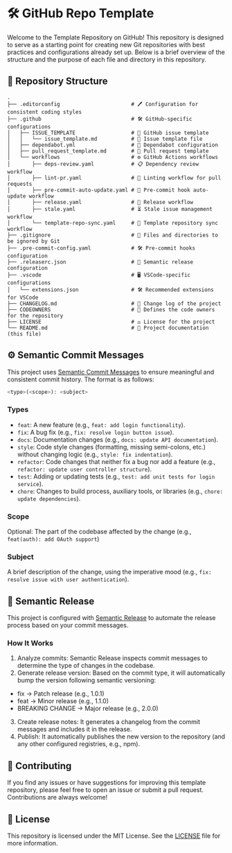 # 🛠️ GitHub Repo Template

Welcome to the Template Repository on GitHub! This repository is designed to serve as a starting point for creating new Git repositories with best practices and configurations already set up. Below is a brief overview of the structure and the purpose of each file and directory in this repository.

## 📁 Repository Structure

```text
.
├── .editorconfig                       # 🖊️ Configuration for consistent coding styles
├── .github                             # 🛠️ GitHub-specific configurations
│   ├── ISSUE_TEMPLATE                  # 📝 GitHub issue template
│   │   └── issue_template.md           # 📝 Issue template file
│   ├── dependabot.yml                  # 🤖 Dependabot configuration
│   ├── pull_request_template.md        # 📝 Pull request template
│   └── workflows                       # ⚙️ GitHub Actions workflows
│       ├── deps-review.yaml            # 📋 Dependency review workflow
│       ├── lint-pr.yaml                # 🧹 Linting workflow for pull requests
│       ├── pre-commit-auto-update.yaml # 🔄 Pre-commit hook auto-update workflow
│       ├── release.yaml                # 🚀 Release workflow
│       ├── stale.yaml                  # ⏳ Stale issue management workflow
│       └── template-repo-sync.yaml     # 🔄 Template repository sync workflow
├── .gitignore                          # 🚫 Files and directories to be ignored by Git
├── .pre-commit-config.yaml             # 🛠️ Pre-commit hooks configuration
├── .releaserc.json                     # 🚀 Semantic release configuration
├── .vscode                             # 🖥️ VSCode-specific configurations
│   └── extensions.json                 # 🛠️ Recommended extensions for VSCode
├── CHANGELOG.md                        # 📝 Change log of the project
├── CODEOWNERS                          # 👥 Defines the code owners for the repository
├── LICENSE                             # ⚖️ License for the project
└── README.md                           # 📖 Project documentation (this file)
```
## ⚙️ Semantic Commit Messages
This project uses [Semantic Commit Messages](https://www.conventionalcommits.org/) to ensure meaningful and consistent commit history. The format is as follows:

```php
<type>(<scope>): <subject>
```

### Types

- `feat`: A new feature (e.g., `feat: add login functionality`).
- `fix`: A bug fix (e.g., `fix: resolve login button issue`).
- `docs`: Documentation changes (e.g., `docs: update API documentation`).
- `style`: Code style changes (formatting, missing semi-colons, etc.) without changing logic (e.g., `style: fix indentation`).
- `refactor`: Code changes that neither fix a bug nor add a feature (e.g., `refactor: update user controller structure`).
- `test`: Adding or updating tests (e.g., `test: add unit tests for login service`).
- `chore`: Changes to build process, auxiliary tools, or libraries (e.g., `chore: update dependencies`).

### Scope

Optional: The part of the codebase affected by the change (e.g., `feat(auth): add OAuth support`)

### Subject

A brief description of the change, using the imperative mood (e.g., `fix: resolve issue with user authentication`).

## 🚀 Semantic Release

This project is configured with [Semantic Release](https://semantic-release.gitbook.io/semantic-release) to automate the release process based on your commit messages.

### How It Works

1. Analyze commits: Semantic Release inspects commit messages to determine the type of changes in the codebase.
2. Generate release version: Based on the commit type, it will automatically bump the version following semantic versioning:
- fix → Patch release (e.g., 1.0.1)
- feat → Minor release (e.g., 1.1.0)
- BREAKING CHANGE → Major release (e.g., 2.0.0)
3. Create release notes: It generates a changelog from the commit messages and includes it in the release.
4. Publish: It automatically publishes the new version to the repository (and any other configured registries, e.g., npm).

## 🤝 Contributing

If you find any issues or have suggestions for improving this template repository, please feel free to open an issue or submit a pull request. Contributions are always welcome!

## 📜 License

This repository is licensed under the MIT License. See the [LICENSE](LICENSE) file for more information.
